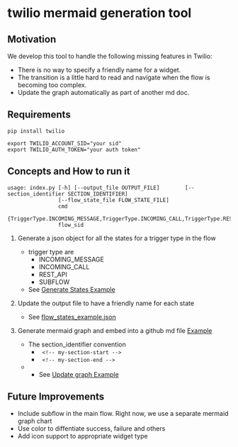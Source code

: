 # twilio mermaid generation tool

## Motivation

We develop this tool to handle the following missing features in Twilio:

* There is no way to specify a friendly name for a widget.
* The transition is a little hard to read and navigate when the flow is becoming too complex.
* Update the graph automatically as part of another md doc.

## Requirements

```
pip install twilio

export TWILIO_ACCOUNT_SID="your sid"
export TWILIO_AUTH_TOKEN="your auth token"

```
## Concepts and How to run it

```
usage: index.py [-h] [--output_file OUTPUT_FILE]        [--section_identifier SECTION_IDENTIFIER]
                [--flow_state_file FLOW_STATE_FILE]
                cmd
                {TriggerType.INCOMING_MESSAGE,TriggerType.INCOMING_CALL,TriggerType.REST_API,TriggerType.SUBFLOW}
                flow_sid
```

1. Generate a json object for all the states for a trigger type in the flow
   -  trigger type are
        - INCOMING_MESSAGE
        - INCOMING_CALL
        - REST_API
        - SUBFLOW
   - See [Generate States Example](generate_states_example.sh)

1. Update the output file to have a friendly name for each state
   - See [flow_states_example.json](flow_states_example.json)

1. Generate mermaid graph and embed into a github md file [Example](section_sample.md)
   - The section_identifier convention
        - ` <!-- my-section-start -->`
        - ` <!-- my-section-end -->`
   -   - See [Update graph Example](generate_graph_example.sh)


## Future Improvements

* Include subflow in the main flow. Right now, we use a separate mermaid graph chart
* Use color to diffentiate success, failure and others
* Add icon support to appropriate widget type
